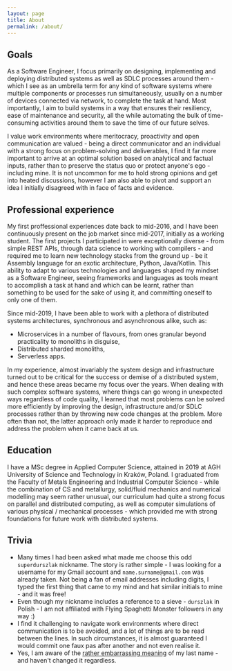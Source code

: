 ```yaml
---
layout: page
title: About
permalink: /about/
---
```


## Goals

As a Software Engineer, I focus primarily on designing, implementing and deploying distributed systems as well as SDLC processes around them - which I see as an umbrella term for any kind of software systems where multiple components or processes run simultaneously, usually on a number of devices connected via network, to complete the task at hand. Most importantly, I aim to build systems in a way that ensures their resiliency, ease of maintenance and security, all the while automating the bulk of time-consuming activities around them to save the time of our future selves.

I value work environments where meritocracy, proactivity and open communication are valued - being a direct communicator and an individual with a strong focus on problem-solving and deliverables, I find it far more important to arrive at an optimal solution based on analytical and factual inputs, rather than to preserve the status quo or protect anyone's ego - including mine. It is not uncommon for me to hold strong opinions and get into heated discussions, however I am also able to pivot and support an idea I initially disagreed with in face of facts and evidence.

## Professional experience

My first proffessional experiences date back to mid-2016, and I have been continuously present on the job market since mid-2017, initially as a working student. The first projects I participated in were exceptionally diverse - from simple REST APIs, through data science to working with compilers - and required me to learn new technology stacks from the ground up - be it Assembly language for an exotic architecture, Python, Java/Kotlin. This ability to adapt to various technologies and languages shaped my mindset as a Software Engineer, seeing frameworks and languages as tools meant to accomplish a task at hand and which can be learnt, rather than something to be used for the sake of using it, and committing oneself to only one of them.

Since mid-2019, I have been able to work with a plethora of distributed systems architectures, synchronous and asynchronous alike, such as:
- Microservices in a number of flavours, from ones granular beyond practicality to monoliths in disguise, 
- Distributed sharded monoliths,
- Serverless apps.

In my experience, almost invariably the system design and infrastructure turned out to be critical for the success or demise of a distributed system, and hence these areas became my focus over the years. When dealing with such complex software systems, where things can go wrong in unexpected ways regardless of code quality, I learned that most problems can be solved more efficiently by improving the design, infrastructure and/or SDLC processes rather than by throwing new code changes at the problem. More often than not, the latter approach only made it harder to reproduce and address the problem when it came back at us.

## Education

I have a MSc degree in Applied Computer Science, attained in 2019 at AGH University of Science and Technology in Kraków, Poland. I graduated from the Faculty of Metals Engineering and Industrial Computer Science - while the combination of CS and metallurgy, solid/fluid mechanics and numerical modelling may seem rather unusual, our curriculum had quite a strong focus on parallel and distributed computing, as well as computer simulations of various physical / mechanical processes - which provided me with strong foundations for future work with distributed systems.

## Trivia

- Many times I had been asked what made me choose this odd `superdurszlak` nickname. The story is rather simple - I was looking for a username for my Gmail account and `name.surname@gmail.com` was already taken. Not being a fan of email addresses including digits, I typed the first thing that came to my mind and hat similar initials to mine - and it was free!
- Even though my nickname includes a reference to a sieve - `durszlak` in Polish - I am not affiliated with Flying Spaghetti Monster followers in any way :)
- I find it challenging to navigate work environments where direct communication is to be avoided, and a lot of things are to be read between the lines. In such circumstances, it is almost guaranteed I would commit one faux pas after another and not even realise it.
- Yes, I am aware of the [rather embarrassing meaning](https://en.wiktionary.org/wiki/%D0%B4%D1%83%D1%80%D0%B0%D0%BA) of my last name - and haven't changed it regardless. 

